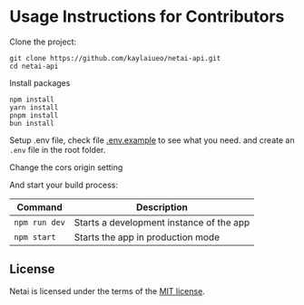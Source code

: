 # Usage Instructions for Contributors

Clone the project:

```
git clone https://github.com/kaylaiueo/netai-api.git
cd netai-api
```

Install packages

```
npm install
yarn install
pnpm install
bun install
```

Setup .env file, check file [.env.example](./.env.example) to see what you need. and create an `.env` file in the root folder.

Change the cors origin setting

And start your build process:

| Command       | Description                              |
| ------------- | ---------------------------------------- |
| `npm run dev` | Starts a development instance of the app |
| `npm start`   | Starts the app in production mode        |

## License

Netai is licensed under the terms of the [MIT license](./LICENSE).
